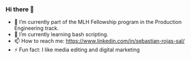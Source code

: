 ### Hi there 👋

- 🔭 I’m currently part of the MLH Fellowship program in the Production Engineering track.
- 🌱 I’m currently learning bash scripting.
- 📫 How to reach me: https://www.linkedin.com/in/sebastian-rojas-sal/
- ⚡ Fun fact: I like media editing and digital marketing 
<!--
**Sreddx/Sreddx** is a ✨ _special_ ✨ repository because its `README.md` (this file) appears on your GitHub profile.

Here are some ideas to get you started:


-->
